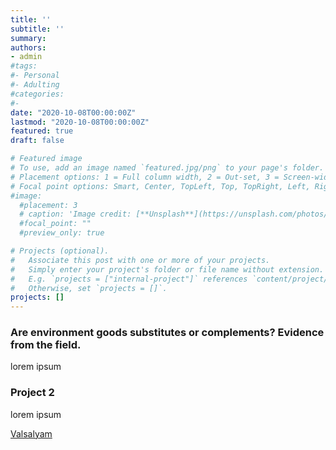 ```yaml
---
title: ''
subtitle: ''
summary: 
authors:
- admin
#tags:
#- Personal
#- Adulting
#categories:
#- 
date: "2020-10-08T00:00:00Z"
lastmod: "2020-10-08T00:00:00Z"
featured: true
draft: false

# Featured image
# To use, add an image named `featured.jpg/png` to your page's folder.
# Placement options: 1 = Full column width, 2 = Out-set, 3 = Screen-width
# Focal point options: Smart, Center, TopLeft, Top, TopRight, Left, Right, BottomLeft, Bottom, BottomRight
#image:
  #placement: 3
  # caption: 'Image credit: [**Unsplash**](https://unsplash.com/photos/CpkOjOcXdUY)'
  #focal_point: ""
  #preview_only: true

# Projects (optional).
#   Associate this post with one or more of your projects.
#   Simply enter your project's folder or file name without extension.
#   E.g. `projects = ["internal-project"]` references `content/project/deep-learning/index.md`.
#   Otherwise, set `projects = []`.
projects: []
---
```


### Are environment goods substitutes or complements? Evidence from the field.

lorem ipsum 

### Project 2

lorem ipsum

[Valsalyam](https://en.wikipedia.org/wiki/Vatsalyam)

